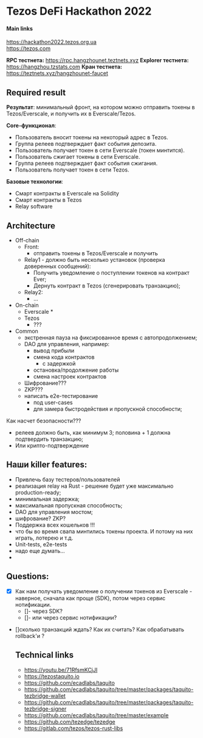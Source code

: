 # Tezos DeFi Hackathon 2022  
#### Main links  
https://hackathon2022.tezos.org.ua  
https://tezos.com  

**RPC тестнета:** https://rpc.hangzhounet.teztnets.xyz
**Explorer тестнета:** https://hangzhou.tzstats.com
**Кран тестнета:** https://teztnets.xyz/hangzhounet-faucet

  
## Required result  
  
**Результат**: минимальный фронт, на котором можно отправить токены в Tezos/Everscale, и получить их в Everscale/Tezos.  
  
**Core-функционал**:  
- Пользователь вносит токены на некоторый адрес в Tezos.  
- Группа релеев подтверждает факт события депозита.  
- Пользователь получает токен в сети Everscale (токен минтится).  
- Пользователь сжигает токены в сети Everscale.  
- Группа релеев подтверждает факт события сжигания.  
- Пользователь получает токен в сети Tezos.  
  
**Базовые технологии**:  
- Смарт контракты в Everscale на Solidity  
- Смарт контракты в Tezos  
- Relay software  
  
  
## Architecture  
  
* Off-chain
    * Front:
        * отправить токены в Tezos/Everscale и получить
    * Relay1 - должно быть несколько установок (проверка доверенных сообщений):
        * Получить уведомление о поступлении токенов на контракт Ever;
        * Дернуть контракт в Tezos (сгенерировать транзакцию);
    * Relay2:
        * ...
* On-chain
    * Everscale
        * 
    * Tezos
        * ???
* Common
    * экстренная пауза на фиксированное время с автопродолжением;
    * DAO для управления, например:
        * вывод прибыли
        * смена кода контрактов
            * с задержкой
        * остановка/продолжение работы
        * смена настроек контрактов
    * Шифрование???
    * ZKP???
    * написать e2e-тестирование
        * под user-cases
        * для замера быстродействия и пропускной способности;
  
Как насчет безопасности???  
* релеев должно быть, как минимум 3; половина + 1 должна подтвердить транзакцию;  
* Или крипто-подтверждение   
  
## Наши killer features:
* Привлечь базу тестеров/пользователей
* реализация relay на Rust - решение будет уже максимально production-ready;
* минимальная задержка;
* максимальная пропускная способность;
* DAO для управления мостом;
* шифрование? ZKP?
* Поддержка всех кошельков !!!
* что бы во время свапа минтились токены проекта. И потому на них играть, лотерею и т.д.
* Unit-tests, e2e-tests
* надо еще думать...
* 
  
## Questions:  
* [x] Как нам получать уведомление о получении токенов из Everscale - наверное, сначала как проще (SDK), потом через сервис нотификации.
    * []- через SDK?
    * []- или через сервис нотификации?
* []сколько транзакций ждать? Как их считать? Как обрабатывать rollback'и ?
  
  ## Technical links  
  - https://youtu.be/71RfsmKCjJI  
  - https://tezostaquito.io  
  - https://github.com/ecadlabs/taquito  
  - https://github.com/ecadlabs/taquito/tree/master/packages/taquito-tezbridge-wallet  
  - https://github.com/ecadlabs/taquito/tree/master/packages/taquito-tezbridge-signer  
  - https://github.com/ecadlabs/taquito/tree/master/example  
  - https://github.com/tezedge/tezedge  
  - https://gitlab.com/tezos/tezos-rust-libs  
  
  
  
  
